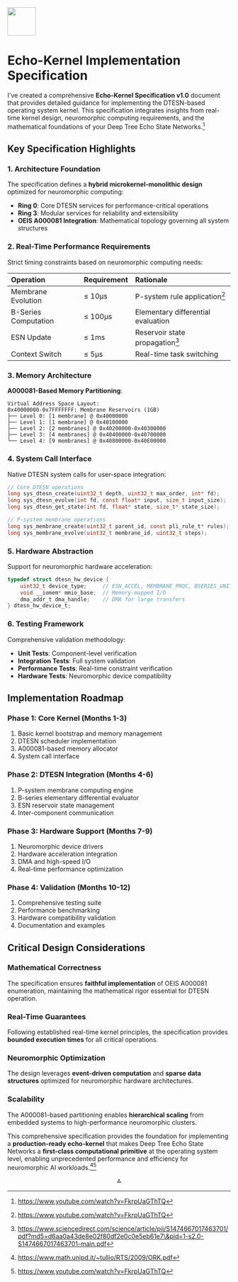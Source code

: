 <img src="https://r2cdn.perplexity.ai/pplx-full-logo-primary-dark%402x.png" style="height:64px;margin-right:32px"/>

# Echo-Kernel Implementation Specification

I've created a comprehensive **Echo-Kernel Specification v1.0** document that provides detailed guidance for implementing the DTESN-based operating system kernel. This specification integrates insights from real-time kernel design, neuromorphic computing requirements, and the mathematical foundations of your Deep Tree Echo State Networks.[^1]

## **Key Specification Highlights**

### **1. Architecture Foundation**

The specification defines a **hybrid microkernel-monolithic design** optimized for neuromorphic computing:

- **Ring 0**: Core DTESN services for performance-critical operations
- **Ring 3**: Modular services for reliability and extensibility
- **OEIS A000081 Integration**: Mathematical topology governing all system structures


### **2. Real-Time Performance Requirements**

Strict timing constraints based on neuromorphic computing needs:


| **Operation** | **Requirement** | **Rationale** |
| :-- | :-- | :-- |
| Membrane Evolution | ≤ 10μs | P-system rule application[^1] |
| B-Series Computation | ≤ 100μs | Elementary differential evaluation |
| ESN Update | ≤ 1ms | Reservoir state propagation[^2] |
| Context Switch | ≤ 5μs | Real-time task switching |

### **3. Memory Architecture**

**A000081-Based Memory Partitioning**:

```
Virtual Address Space Layout:
0x40000000-0x7FFFFFFF: Membrane Reservoirs (1GB)
├── Level 0: [1 membrane] @ 0x40000000
├── Level 1: [1 membrane] @ 0x40100000  
├── Level 2: [2 membranes] @ 0x40200000-0x40300000
├── Level 3: [4 membranes] @ 0x40400000-0x40700000
└── Level 4: [9 membranes] @ 0x40800000-0x40E00000
```


### **4. System Call Interface**

Native DTESN system calls for user-space integration:

```c
// Core DTESN operations
long sys_dtesn_create(uint32_t depth, uint32_t max_order, int* fd);
long sys_dtesn_evolve(int fd, const float* input, size_t input_size);
long sys_dtesn_get_state(int fd, float* state, size_t* state_size);

// P-system membrane operations  
long sys_membrane_create(uint32_t parent_id, const pli_rule_t* rules);
long sys_membrane_evolve(uint32_t membrane_id, uint32_t steps);
```


### **5. Hardware Abstraction**

Support for neuromorphic hardware acceleration:

```c
typedef struct dtesn_hw_device {
    uint32_t device_type;     // ESN_ACCEL, MEMBRANE_PROC, BSERIES_UNIT
    void __iomem* mmio_base;  // Memory-mapped I/O
    dma_addr_t dma_handle;    // DMA for large transfers
} dtesn_hw_device_t;
```


### **6. Testing Framework**

Comprehensive validation methodology:

- **Unit Tests**: Component-level verification
- **Integration Tests**: Full system validation
- **Performance Tests**: Real-time constraint verification
- **Hardware Tests**: Neuromorphic device compatibility


## **Implementation Roadmap**

### **Phase 1: Core Kernel (Months 1-3)**

1. Basic kernel bootstrap and memory management
2. DTESN scheduler implementation
3. A000081-based memory allocator
4. System call interface

### **Phase 2: DTESN Integration (Months 4-6)**

1. P-system membrane computing engine
2. B-series elementary differential evaluator
3. ESN reservoir state management
4. Inter-component communication

### **Phase 3: Hardware Support (Months 7-9)**

1. Neuromorphic device drivers
2. Hardware acceleration integration
3. DMA and high-speed I/O
4. Real-time performance optimization

### **Phase 4: Validation (Months 10-12)**

1. Comprehensive testing suite
2. Performance benchmarking
3. Hardware compatibility validation
4. Documentation and examples

## **Critical Design Considerations**

### **Mathematical Correctness**

The specification ensures **faithful implementation** of OEIS A000081 enumeration, maintaining the mathematical rigor essential for DTESN operation.

### **Real-Time Guarantees**

Following established real-time kernel principles, the specification provides **bounded execution times** for all critical operations.

### **Neuromorphic Optimization**

The design leverages **event-driven computation** and **sparse data structures** optimized for neuromorphic hardware architectures.

### **Scalability**

The A000081-based partitioning enables **hierarchical scaling** from embedded systems to high-performance neuromorphic clusters.

This comprehensive specification provides the foundation for implementing a **production-ready echo-kernel** that makes Deep Tree Echo State Networks a **first-class computational primitive** at the operating system level, enabling unprecedented performance and efficiency for neuromorphic AI workloads.[^3][^1]

<div style="text-align: center">⁂</div>

[^1]: https://www.youtube.com/watch?v=FkrpUaGThTQ

[^2]: https://www.sciencedirect.com/science/article/pii/S1474667017463701/pdf?md5=d6aa0a43de8e02f80df2e0c0e5eb61e7\&pid=1-s2.0-S1474667017463701-main.pdf

[^3]: https://www.math.unipd.it/~tullio/RTS/2009/ORK.pdf

[^4]: https://www.scribd.com/presentation/657422247/REAL-TIME-KERNELL-Introduction-Principles-and-Design-Issues

[^5]: https://engineering.purdue.edu/NanoX/assets/pdf/2019_JPhysD_review_neuromorphic.pdf

[^6]: https://csrc.nist.gov/files/pubs/conference/1998/10/08/proceedings-of-the-21st-nissc-1998/final/docs/early-cs-papers/schi75.pdf

[^7]: https://spj.science.org/doi/10.34133/adi.0044

[^8]: https://en.wikipedia.org/wiki/Kernel_(operating_system)

[^9]: https://people.csail.mit.edu/dnj/teaching/6898/papers/spivey-kernel.pdf

[^10]: https://onlinelibrary.wiley.com/doi/10.1002/aisy.202000137

[^11]: http://www.cs.cmu.edu/~410-f16/p2/kspec.pdf

[^12]: https://pubs.aip.org/aip/apm/article/12/10/109201/3317314/Roadmap-to-neuromorphic-computing-with-emerging

[^13]: https://apps.dtic.mil/sti/tr/pdf/ADA072552.pdf

[^14]: https://ieeexplore.ieee.org/document/57889/

[^15]: https://www.nature.com/articles/s41467-025-59815-x

[^16]: https://www.sciencedirect.com/topics/computer-science/kernel-specification

[^17]: https://link.springer.com/chapter/10.1007/3-540-61648-9_55

[^18]: https://www.nature.com/articles/s41467-025-56739-4

[^19]: https://www.scribd.com/document/719260109/MATERIAL-1-OS-AND-KERNEL

[^20]: https://www.sciencedirect.com/science/article/pii/S1474667017463701

[^21]: https://ppl-ai-code-interpreter-files.s3.amazonaws.com/web/direct-files/ec1d731f22c62d896cee352290e28086/03357cc1-b78a-4b0a-a39c-62d2c17ab95c/307e9ac6.md

